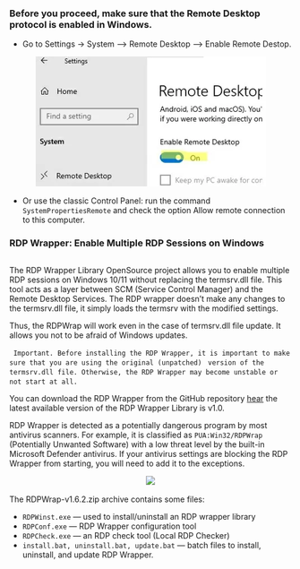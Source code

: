 ### Before you proceed, make sure that the Remote Desktop protocol is enabled in Windows.
  - Go to Settings -> System --> Remote Desktop --> Enable Remote Destop.
   <div align="center">
	<img src="https://raw.githubusercontent.com/rhshourav/RDPWrap/refs/heads/main/src/img/img_2.jpg">
  </div>   

  
  - Or use the classic Control Panel: run the command  ``` SystemPropertiesRemote ```   and check the option Allow remote connection to this computer.


### RDP Wrapper: Enable Multiple RDP Sessions on Windows
##
The RDP Wrapper Library OpenSource project allows you to enable multiple RDP sessions on Windows 10/11 without replacing the termsrv.dll file. This tool acts as a layer between SCM (Service Control Manager) and the Remote Desktop Services. The RDP wrapper doesn’t make any changes to the termsrv.dll file, it simply loads the termsrv with the modified settings.

Thus, the RDPWrap will work even in the case of termsrv.dll file update. It allows you not to be afraid of Windows updates.

``` Important. Before installing the RDP Wrapper, it is important to make sure that you are using the original (unpatched)```
``` version of the termsrv.dll file. Otherwise, the RDP Wrapper may become unstable or not start at all.```

You can download the RDP Wrapper from the GitHub repository [hear](https://github.com/rhshourav/RDPWrap/releases) the latest available version of the RDP Wrapper Library is v1.0.

RDP Wrapper is detected as a potentially dangerous program by most antivirus scanners.  For example, it is classified as ```PUA:Win32/RDPWrap ```(Potentially Unwanted Software) with a low threat level by the built-in Microsoft Defender antivirus. If your antivirus settings are blocking the RDP Wrapper from starting, you will need to add it to the exceptions.
<div align="center">
	<img style='center' src="https://raw.githubusercontent.com/rhshourav/RDPWrap/refs/heads/main/src/img/img_3.jpg">
</div>



The RDPWrap-v1.6.2.zip archive contains some files:
-  ```RDPWinst.exe``` — used to install/uninstall an RDP wrapper library
-  ```RDPConf.exe``` — RDP Wrapper configuration tool
-  ```RDPCheck.exe``` — an RDP check tool (Local RDP Checker)
-  ```install.bat, uninstall.bat, update.bat``` — batch files to install, uninstall, and update RDP Wrapper.

